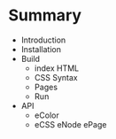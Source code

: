 # Summary

* Introduction
* Installation
* Build
   * index HTML
   * CSS Syntax
   * Pages
   * Run
* API
   * eColor
   * eCSS eNode ePage

